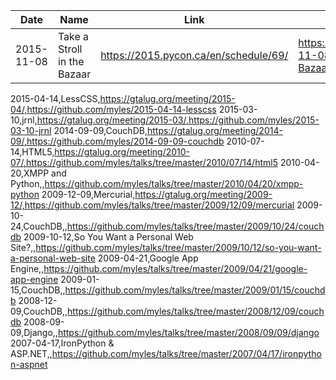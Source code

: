 | Date | Name | Link | Git Repo |
| ---- | ---- | ---- | -------- |
| 2015-11-08 | Take a Stroll in the Bazaar | <https://2015.pycon.ca/en/schedule/69/> | <https://github.com/myles/2015-11-08-Take-a-Stroll-in-the-Bazaar> |


2015-04-14,LessCSS,https://gtalug.org/meeting/2015-04/,https://github.com/myles/2015-04-14-lesscss
2015-03-10,jrnl,https://gtalug.org/meeting/2015-03/,https://github.com/myles/2015-03-10-jrnl
2014-09-09,CouchDB,https://gtalug.org/meeting/2014-09/,https://github.com/myles/2014-09-09-couchdb
2010-07-14,HTML5,https://gtalug.org/meeting/2010-07/,https://github.com/myles/talks/tree/master/2010/07/14/html5
2010-04-20,XMPP and Python,,https://github.com/myles/talks/tree/master/2010/04/20/xmpp-python
2009-12-09,Mercurial,https://gtalug.org/meeting/2009-12/,https://github.com/myles/talks/tree/master/2009/12/09/mercurial
2009-10-24,CouchDB,,https://github.com/myles/talks/tree/master/2009/10/24/couchdb
2009-10-12,So You Want a Personal Web Site?,,https://github.com/myles/talks/tree/master/2009/10/12/so-you-want-a-personal-web-site
2009-04-21,Google App Engine,,https://github.com/myles/talks/tree/master/2009/04/21/google-app-engine
2009-01-15,CouchDB,,https://github.com/myles/talks/tree/master/2009/01/15/couchdb
2008-12-09,CouchDB,,https://github.com/myles/talks/tree/master/2008/12/09/couchdb
2008-09-09,Django,,https://github.com/myles/talks/tree/master/2008/09/09/django
2007-04-17,IronPython & ASP.NET,,https://github.com/myles/talks/tree/master/2007/04/17/ironpython-aspnet
